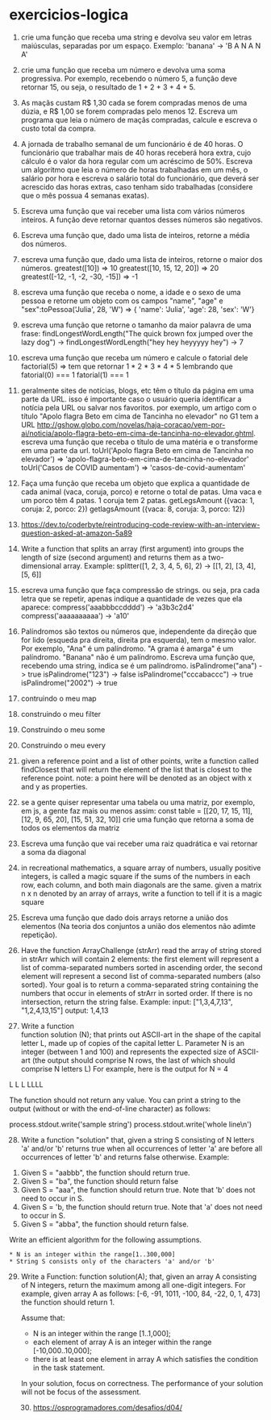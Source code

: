 # exercicios-logica

1) crie uma função que receba uma string e devolva seu valor em letras maiúsculas, separadas por um espaço. Exemplo: 'banana' -> 'B A N A N A'

2) crie uma função que receba um número e devolva uma soma progressiva. Por exemplo, recebendo o número 5, a função deve retornar 15, ou seja, o resultado de 1 + 2 + 3 + 4 + 5.

3) As maçãs custam R$ 1,30 cada se forem compradas menos de uma dúzia, e R$ 1,00 se forem 
compradas pelo menos 12. Escreva um programa que leia o número de maçãs compradas, calcule e escreva o custo total da compra.

4) A jornada de trabalho semanal de um funcionário é de 40 horas. O funcionário que trabalhar mais de 40 horas receberá hora extra, cujo cálculo é o valor da hora regular com um acréscimo de 50%. Escreva um algoritmo que leia o número de horas trabalhadas em um mês, o salário por hora e escreva o salário total do funcionário, que deverá ser acrescido das horas extras, caso tenham sido trabalhadas (considere que o mês possua 4 semanas exatas).

5) Escreva uma função que vai receber uma lista com vários números inteiros. A função deve retornar quantos desses números são negativos.

6) Escreva uma função que, dado uma lista de inteiros, retorne a média dos números.

7) escreva uma função que, dado uma lista de inteiros, retorne o maior dos números.
greatest([10]) => 10
greatest([10, 15, 12, 20]) => 20
greatest([-12, -1, -2, -30, -15]) => -1

8) escreva uma função que receba o nome, a idade e o sexo de uma pessoa e retorne um objeto com os campos "name", "age" e "sex":toPessoa('Julia', 28, 'W') => { 'name': 'Julia', 'age': 28, 'sex': 'W'}

9) escreva uma função que retorne o tamanho da maior palavra de uma frase: findLongestWordLength("The quick brown fox jumped over the lazy dog") -> findLongestWordLength("hey hey heyyyyy hey") -> 7 

10) escreva uma função que receba um número e calcule o fatorial dele factorial(5) => tem que retornar 1 * 2 * 3 * 4 * 5 
lembrando que fatorial(0) === 1 
fatorial(1) === 1

11) geralmente sites de notícias, blogs, etc têm o título da página em uma parte da URL. isso é importante caso o usuário queria identificar a notícia pela URL
ou salvar nos favoritos. por exemplo, um artigo com o título "Apolo flagra Beto em cima de Tancinha no elevador" no G1 tem a URL 
http://gshow.globo.com/novelas/haja-coracao/vem-por-ai/noticia/apolo-flagra-beto-em-cima-de-tancinha-no-elevador.ghtml.
escreva uma função que receba o título de uma matéria e o transforme em uma parte da url.
toUrl('Apolo flagra Beto em cima de Tancinha no elevador') => 'apolo-flagra-beto-em-cima-de-tancinha-no-elevador'
toUrl('Casos de COVID aumentam') => 'casos-de-covid-aumentam'

12) Faça uma função que receba um objeto que explica a quantidade de cada
animal (vaca, coruja, porco) e retorne o total de patas. Uma vaca e um porco
têm 4 patas. 1 coruja tem 2 patas.
getLegsAmount ({vaca: 1, coruja: 2, porco: 2})
 getlagsAmount ({vaca: 8, coruja: 3, porco: 12})

 13) https://dev.to/coderbyte/reintroducing-code-review-with-an-interview-question-asked-at-amazon-5a89

 14) Write a function that splits an array (first argument) into groups the length of size (second argument) and returns them as a two-dimensional array. Example: splitter([1, 2, 3, 4, 5, 6], 2) -> [[1, 2], [3, 4], [5, 6]]

 15) escreva uma função que faça compressão de strings. ou seja, pra cada letra que se repetir, apenas indique a quantidade de vezes que ela aparece:
compress('aaabbbccdddd') -> 'a3b3c2d4'
compress('aaaaaaaaaa') -> 'a10'

16) Palíndromos são textos ou números que, independente da direção que for lido (esqueda pra direita, direita pra esquerda), tem o mesmo valor. Por exemplo, "Ana" é um palíndromo. "A grama é amarga" é um palíndromo. "Banana" não é um palíndromo. Escreva uma função que, recebendo uma string, indica se é um palíndromo.
isPalindrome("ana") -> true
isPalindrome("123") -> false
isPalindrome("cccabaccc") -> true
isPalindrome("2002") -> true

17) contruindo o meu map

18) construindo o meu filter

19) Construindo o meu some

20) Construindo o meu every 

21) given a reference point and a list of other points, write a function called findClosest that will return the element of the list that is closest to the reference point.
note: a point here will be denoted as an object with x and y as properties.

22) se a gente quiser representar uma tabela ou uma matriz, por exemplo, em js, a gente faz mais ou menos assim:
const table = [[20, 17, 15, 11], [12, 9, 65, 20], [15, 51, 32, 10]]
crie uma função que retorna a soma de todos os elementos da matriz

23) Escreva uma função que vai receber uma raiz quadrática e vai retornar a soma da diagonal 

24) in recreational mathematics, a square array of numbers, usually positive integers, is called a magic square if the sums of the numbers in each row, each column, and both main diagonals are the same. given a matrix n x n denoted by an array of arrays, write a function to tell if it is a magic square

25) Escreva uma função que dado dois arrays retorne a união dos elementos (Na teoria dos conjuntos a união dos elementos não adimte repetição).

26) Have the function ArrayChallenge (strArr) read the array of string stored in strArr which will contain 2 elements: the first element will represent a list of comma-separated numbers sorted in ascending order, the second element will represent a second list of comma-separated numbers (also sorted). Your goal is to return a comma-separated string containing the numbers that occur in elements of strArr in sorted order. If there is no intersection, return the string false.
Example: 
input: ["1,3,4,7,13", "1,2,4,13,15"]
output: 1,4,13

27) Write a function    
        function solution (N);
    that prints out ASCII-art in the shape of the capital letter L, made up of copies of the capital letter L. Parameter N is an integer (between 1 and 100) and represents the expected size of ASCII-art (the output should comprise N rows, the last of which should comprise N letters L)
For example, here is the output for N = 4

L
L
L
LLLL

The function should not return any value.
You can print a string to the output (without or with the end-of-line character) as follows:

process.stdout.write('sample string')
process.stdout.write('whole line\n')

28) Write a function "solution" that, given a string S consisting of N letters 'a' and/or 'b' returns true when all occurrences of letter 'a' are before all occurrences of letter 'b' and returns false otherwise.
Example: 

1. Given S = "aabbb", the function should return true.
2. Given S = "ba", the function should return false
3. Given S = "aaa", the function should return true. Note that 'b' does not need to occur in S.
4. Given S = 'b, the function should return true. Note that 'a' does not need to occur in S.
5. Given S = "abba", the function should return false.

Write an efficient algorithm for the following assumptions.

    * N is an integer within the range[1..300,000]
    * String S consists only of the characters 'a' and/or 'b'

29) Write a Function:
        function solution(A);
    that, given an array A consisting of N integers, return the maximum among all one-digit integers.
    For example, given array A as follows: 
        [-6, -91, 1011, -100, 84, -22, 0, 1, 473]
    the function should return 1.

    Assume that:
    * N is an integer within the range [1..1,000];
    * each element of array A is an integer within the range [-10,000..10,000];
    * there is at least one element in array A which satisfies the condition in the task statement.

    In your solution, focus on correctness. The performance of your solution will not be focus of the assessment.

    30) https://osprogramadores.com/desafios/d04/



